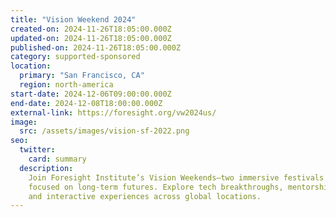 ```yaml
---
title: "Vision Weekend 2024"
created-on: 2024-11-26T18:05:00.000Z
updated-on: 2024-11-26T18:05:00.000Z
published-on: 2024-11-26T18:05:00.000Z
category: supported-sponsored
location:
  primary: "San Francisco, CA"
  region: north-america
start-date: 2024-12-06T09:00:00.000Z
end-date: 2024-12-08T18:00:00.000Z
external-link: https://foresight.org/vw2024us/
image:
  src: /assets/images/vision-sf-2022.png
seo:
  twitter:
    card: summary
  description:
    Join Foresight Institute’s Vision Weekends—two immersive festivals
    focused on long-term futures. Explore tech breakthroughs, mentorship, demos,
    and interactive experiences across global locations.
---
```

